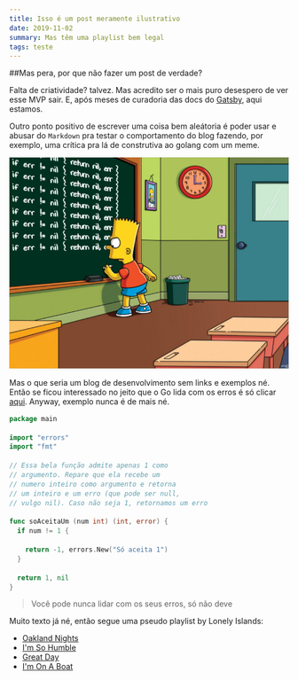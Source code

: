 ```yaml
---
title: Isso é um post meramente ilustrativo
date: 2019-11-02
summary: Mas têm uma playlist bem legal
tags: teste
---
```


##Mas pera, por que não fazer um post de verdade?

Falta de criatividade? talvez. Mas acredito ser o mais puro desespero de ver esse MVP sair. E, após meses de curadoria das docs do [Gatsby][0], aqui estamos.

Outro ponto positivo de escrever uma coisa bem aleátoria é poder usar e abusar do `Markdown` pra testar o comportamento do blog fazendo, por exemplo, uma crítica pra lá de construtiva ao golang com um meme.

![meme do bart escrevendo no quadro negro](./bart-meme.png)

Mas o que seria um blog de desenvolvimento sem links e exemplos né. Então se ficou interessado no jeito que o Go lida com os erros é só clicar [aqui][1]. Anyway, exemplo nunca é de mais né.

```go
package main

import "errors"
import "fmt"

// Essa bela função admite apenas 1 como
// argumento. Repare que ela recebe um
// numero inteiro como argumento e retorna
// um inteiro e um erro (que pode ser null,
// vulgo nil). Caso não seja 1, retornamos um erro

func soAceitaUm (num int) (int, error) {
  if num != 1 {

    return -1, errors.New("Só aceita 1")
  }

  return 1, nil
}
```
> Você pode nunca lidar com os seus erros, só não deve

Muito texto já né, então segue uma pseudo playlist by Lonely Islands:
  - [Oakland Nights][2]
  - [I'm So Humble][3]
  - [Great Day][4]
  - [I'm On A Boat][5]

[0]: https://www.gatsbyjs.org/docs/
[1]: http://goporexemplo.golangbr.org/errors.html
[2]: https://www.youtube.com/watch?v=LD4ryByjVyo
[3]: https://www.youtube.com/watch?v=XzbAEHdy8oU
[4]: https://www.youtube.com/watch?v=WRu_-9MBpd4
[5]: https://www.youtube.com/watch?v=R7yfISlGLNU&list=PL30470E52342B95EB&index=2&t=0s